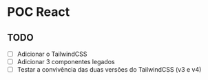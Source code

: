 # POC React

## TODO

- [ ] Adicionar o TailwindCSS
- [ ] Adicionar 3 componentes legados
- [ ] Testar a convivência das duas versões do TailwindCSS (v3 e v4)
